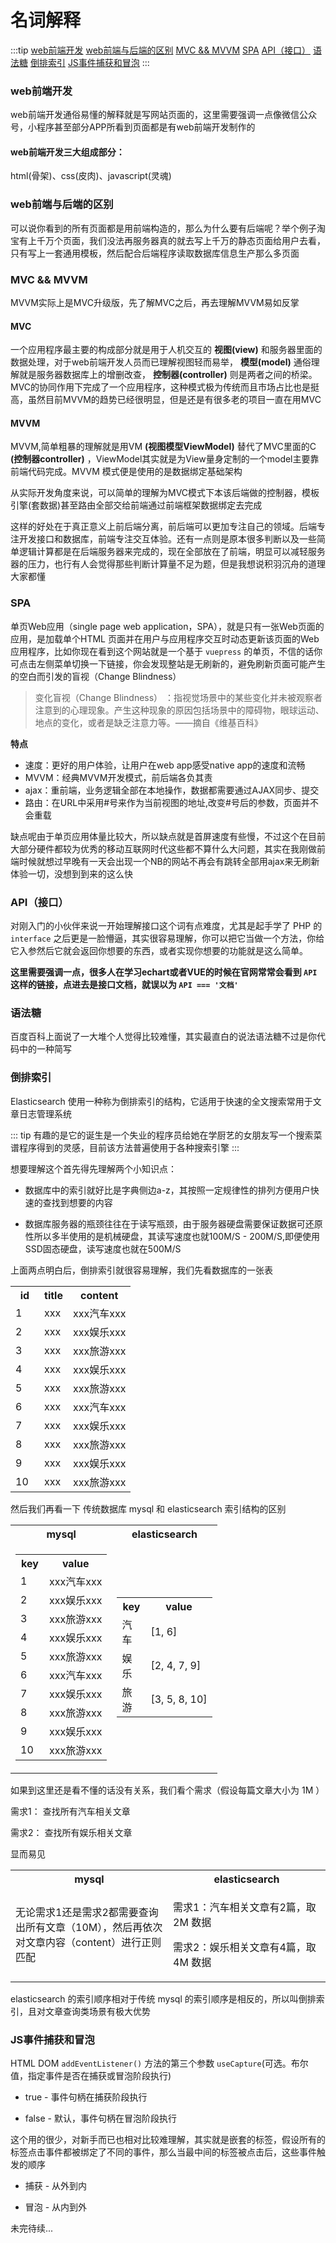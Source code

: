# 名词解释

:::tip
[web前端开发](/blog/#web前端开发)
[web前端与后端的区别](/blog/#web前端与后端的区别)
[MVC && MVVM](/blog/#mvc-mvvm)
[SPA](/blog/#spa)
[API（接口）](/blog/#api（接口）)
[语法糖](/blog/#语法糖)
[倒排索引](/blog/#倒排索引)
[JS事件捕获和冒泡](/blog/#js事件捕获和冒泡)
:::



### web前端开发

web前端开发通俗易懂的解释就是写网站页面的，这里需要强调一点像微信公众号，小程序甚至部分APP所看到页面都是有web前端开发制作的

#### web前端开发三大组成部分：

html(骨架)、css(皮肉)、javascript(灵魂)

### web前端与后端的区别

可以说你看到的所有页面都是用前端构造的，那么为什么要有后端呢？举个例子淘宝有上千万个页面，我们没法再服务器真的就去写上千万的静态页面给用户去看，只有写上一套通用模板，然后配合后端程序读取数据库信息生产那么多页面

### MVC && MVVM

MVVM实际上是MVC升级版，先了解MVC之后，再去理解MVVM易如反掌

#### MVC

一个应用程序最主要的构成部分就是用于人机交互的
**视图(view)**
和服务器里面的数据处理，对于web前端开发人员而已理解视图轻而易举，
**模型(model)**
通俗理解就是服务器数据库上的增删改查，
**控制器(controller)**
则是两者之间的桥梁。MVC的协同作用下完成了一个应用程序，这种模式极为传统而且市场占比也是挺高，虽然目前MVVM的趋势已经很明显，但是还是有很多老的项目一直在用MVC

#### MVVM
MVVM,简单粗暴的理解就是用VM
**(视图模型ViewModel)**
替代了MVC里面的C
**(控制器controller)**
，ViewModel其实就是为View量身定制的一个model主要靠前端代码完成。MVVM 模式便是使用的是数据绑定基础架构

从实际开发角度来说，可以简单的理解为MVC模式下本该后端做的控制器，模板引擎(套数据)甚至路由全部交给前端通过前端框架数据绑定去完成

这样的好处在于真正意义上前后端分离，前后端可以更加专注自己的领域。后端专注开发接口和数据库，前端专注交互体验。还有一点则是原本很多判断以及一些简单逻辑计算都是在后端服务器来完成的，现在全部放在了前端，明显可以减轻服务器的压力，也行有人会觉得那些判断计算量不足为题，但是我想说积羽沉舟的道理大家都懂

### SPA

单页Web应用（single page web application，SPA），就是只有一张Web页面的应用，是加载单个HTML 页面并在用户与应用程序交互时动态更新该页面的Web应用程序，比如你现在看到这个网站就是一个基于 `vuepress` 的单页，不信的话你可点击左侧菜单切换一下链接，你会发现整站是无刷新的，避免刷新页面可能产生的空白而引发的盲视（Change Blindness）<br>

>变化盲视（Change Blindness） ：指视觉场景中的某些变化并未被观察者注意到的心理现象。产生这种现象的原因包括场景中的障碍物，眼球运动、地点的变化，或者是缺乏注意力等。——摘自《维基百科》

**特点**

- 速度：更好的用户体验，让用户在web app感受native app的速度和流畅<br>
- MVVM：经典MVVM开发模式，前后端各负其责<br>
- ajax：重前端，业务逻辑全部在本地操作，数据都需要通过AJAX同步、提交<br>
- 路由：在URL中采用#号来作为当前视图的地址,改变#号后的参数，页面并不会重载

缺点呢由于单页应用体量比较大，所以缺点就是首屏速度有些慢，不过这个在目前大部分硬件都较为优秀的移动互联网时代这些都不算什么大问题，其实在我刚做前端时候就想过早晚有一天会出现一个NB的网站不再会有跳转全部用ajax来无刷新体验一切，没想到到来的这么快

### API（接口）

对刚入门的小伙伴来说一开始理解接口这个词有点难度，尤其是起手学了 PHP 的 ```interface``` 之后更是一脸懵逼，其实很容易理解，你可以把它当做一个方法，你给它入参然后它就会返回你想要的东西，或者实现你想要的功能就是这么简单。

**这里需要强调一点，很多人在学习echart或者VUE的时候在官网常常会看到 ```API``` 这样的链接，点进去是接口文档，就误以为 ```API === '文档'```**

### 语法糖

百度百科上面说了一大堆个人觉得比较难懂，其实最直白的说法语法糖不过是你代码中的一种简写

### 倒排索引
Elasticsearch 使用一种称为倒排索引的结构，它适用于快速的全文搜索常用于文章日志管理系统

::: tip
有趣的是它的诞生是一个失业的程序员给她在学厨艺的女朋友写一个搜索菜谱程序得到的灵感，目前该方法普遍使用于各种搜索引擎 
:::

想要理解这个首先得先理解两个小知识点：
- 数据库中的索引就好比是字典侧边a-z，其按照一定规律性的排列方便用户快速的查找到想要的内容

- 数据库服务器的瓶颈往往在于读写瓶颈，由于服务器硬盘需要保证数据可还原性所以多半使用的是机械硬盘，其读写速度也就100M/S - 200M/S,即便使用SSD固态硬盘，读写速度也就在500M/S

上面两点明白后，倒排索引就很容易理解，我们先看数据库的一张表

<table>
  <tr>
    <th style="width:30px">id</th>
    <th style="width:30px">title</th>
    <th>content</th>
  </tr>
  <tr>
    <td>1</td>
    <td>xxx</td>
    <td>xxx汽车xxx</td>
  </tr>
  <tr>
    <td>2</td>
    <td>xxx</td>
    <td>xxx娱乐xxx</td>
  </tr>
  <tr>
    <td>3</td>
    <td>xxx</td>
    <td>xxx旅游xxx</td>
  </tr>
    <tr>
    <td>4</td>
    <td>xxx</td>
    <td>xxx娱乐xxx</td>
  </tr>
  <tr>
    <td>5</td>
    <td>xxx</td>
    <td>xxx旅游xxx</td>
  </tr>
  <tr>
    <td>6</td>
    <td>xxx</td>
    <td>xxx汽车xxx</td>
  </tr>
  <tr>
    <td>7</td>
    <td>xxx</td>
    <td>xxx娱乐xxx</td>
  </tr>
  <tr>
    <td>8</td>
    <td>xxx</td>
    <td>xxx旅游xxx</td>
  </tr>
    <tr>
    <td>9</td>
    <td>xxx</td>
    <td>xxx娱乐xxx</td>
  </tr>
  <tr>
    <td>10</td>
    <td>xxx</td>
    <td>xxx旅游xxx</td>
  </tr>
</table>

然后我们再看一下 传统数据库 mysql 和 elasticsearch 索引结构的区别


<table>
  <tr>
    <th>mysql</th>
    <th>elasticsearch</th>
  </tr>
  <tr>
    <td>
      <table>
        <tr>
          <th style="width:30px">key</th>
          <th>value</th>
        </tr>
        <tr>
          <td>1</td>
          <td>xxx汽车xxx</td>
        </tr>
        <tr>
          <td>2</td>
          <td>xxx娱乐xxx</td>
        </tr>
        <tr>
          <td>3</td>
          <td>xxx旅游xxx</td>
        </tr>
        <tr>
          <td>4</td>
          <td>xxx娱乐xxx</td>
        </tr>
        <tr>
          <td>5</td>
          <td>xxx旅游xxx</td>
        </tr>
        <tr>
          <td>6</td>
          <td>xxx汽车xxx</td>
        </tr>
        <tr>
          <td>7</td>
          <td>xxx娱乐xxx</td>
        </tr>
        <tr>
          <td>8</td>
          <td>xxx旅游xxx</td>
        </tr>
        <tr>
          <td>9</td>
          <td>xxx娱乐xxx</td>
        </tr>
        <tr>
          <td>10</td>
          <td>xxx旅游xxx</td>
        </tr>
      </table>
    </td>
    <td>
      <table>
        <tr>
          <th style="width:30px">key</th>
          <th>value</th>
        </tr>
        <tr>
          <td>汽车</td>
          <td>[1, 6]</td>
        </tr>
        <tr>
          <td>娱乐</td>
          <td>[2, 4, 7, 9]</td>
        </tr>
        <tr>
          <td>旅游</td>
          <td>[3, 5, 8, 10]</td>
        </tr>
      </table>   
    </td>
  </tr>
</table>

如果到这里还是看不懂的话没有关系，我们看个需求（假设每篇文章大小为 1M ）

需求1： 查找所有汽车相关文章

需求2： 查找所有娱乐相关文章

显而易见

<table>
  <tr>
    <th style="width:50%">mysql</th>
    <th>elasticsearch</th>
  </tr>
  <tr>
    <td>无论需求1还是需求2都需要查询出所有文章（10M），然后再依次对文章内容（content）进行正则匹配</td>
    <td>
      <p>需求1：汽车相关文章有2篇，取 2M 数据</p>
      <p>需求2：娱乐相关文章有4篇，取 4M 数据</p>
    </td>
  </tr>
</table>  

elasticsearch 的索引顺序相对于传统 mysql 的索引顺序是相反的，所以叫倒排索引，且对文章查询类场景有极大优势

### JS事件捕获和冒泡

HTML DOM `addEventListener()` 方法的第三个参数 `useCapture`(可选。布尔值，指定事件是否在捕获或冒泡阶段执行)

- true - 事件句柄在捕获阶段执行

- false - 默认，事件句柄在冒泡阶段执行

这个用的很少，对新手而已也相对比较难理解，其实就是嵌套的标签，假设所有的标签点击事件都被绑定了不同的事件，那么当最中间的标签被点击后，这些事件触发的顺序

- 捕获 - 从外到内

- 冒泡 - 从内到外


未完待续...


<style scoped>
.custom-block-title:first-of-type {
  display: none
}
.page p a {
  margin-right: 18px
}
.page p a:last-child {
  margin-right: 0
}
</style>